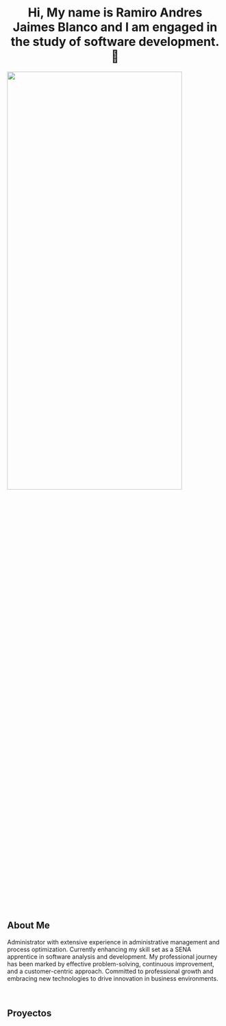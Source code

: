 <div align="center">
<h1 align="center">Hi, My name is Ramiro Andres Jaimes Blanco and I am engaged in the study of software development.👋</h1>
</div>

<img src="https://i.imgur.com/vp1Nfyk.png?1" width="90%" height="50%">

<h2 align="justifed">About Me </h2>
<p>Administrator with extensive experience in administrative management and process optimization. Currently enhancing my skill set as a SENA apprentice in software analysis and development. My professional journey has been marked by effective problem-solving, continuous improvement, and a customer-centric approach. Committed to professional growth and embracing new technologies to drive innovation in business environments.</p>



<br>

## Proyectos 
<table>
                                         
</table>                                                                                 
</div>
<br>

<table>

</table>                                                                                 
</div>
<br>


